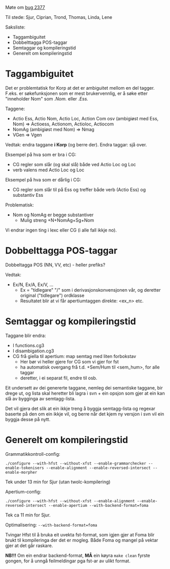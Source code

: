 Møte om [bug 2377](http://giellatekno.uit.no/bugzilla/show_bug.cgi?id=2377)

Til stede: Sjur, Ciprian, Trond, Thomas, Linda, Lene

Saksliste:
* Taggambiguitet
* Dobbelttagga POS-taggar
* Semtaggar og kompileringstid
* Generelt om kompileringstid

# Taggambiguitet

Det er problemtatisk for Korp at det er ambiguitet mellom en del tagger. F.eks. er søkefunksjonen som er mest brukervennlig, er å søke etter "inneholder Nom" som  .*Nom.* eller .*Ess.*

Taggene:
* Actio Ess, Actio Nom, Actio Loc, Action Com osv  (ambigiøst med Ess, Nom) => Actioess, Actionom, Actioloc, Actiocom
* NomAg (ambigiøst med Nom) =>  Nmag
* VGen => Vgen

Vedtak: endra taggane **i Korp** (og berre der). Endra taggar: sjå over.

Eksempel på hva som er bra i CG:
* CG regler som slår (og skal slå) både ved Actio Loc og Loc
* verb valens med Actio Loc og Loc

Eksempel på hva som er dårlig i CG:
* CG regler som slår til på Ess og treffer både verb (Actio Ess) og substantiv Ess

Problematisk:
* Nom og NomAg er begge substantiver
    - Mulig streng +N+NomAg+Sg+Nom

Vi endrar ingen ting i lexc eller CG (i alle fall ikkje no).

# Dobbelttagga POS-taggar

Dobbeltagga POS (NN, VV, etc) - heller prefiks?

Vedtak:
* Ex/N, Ex/A, Ex/V, ...
    - Ex = "tidlegare" "/" som i derivasjonskonvensjonen vår, og deretter original 
   ("tidlegare") ordklasse
    - Resultatet blir at vi får apertiumtaggen direkte: <ex_n> etc.

# Semtaggar og kompileringstid

Taggane blir endra:

* I functions.cg3
* I disambigation.cg3
* CG frå giella til apertium: map semtag med liten forbokstav
    - Her bør vi heller gjere for CG som vi gjer for fst
    - ha automatisk overgang frå t.d. +Sem/Hum til <sem_hum>, for alle taggar
    - deretter, i ei separat fil, endre <a> til <adj> osb.

Eit undersett av dei genererte taggane, nemleg dei semantiske taggane, 
bir drege ut, og lista skal heretter bli lagra i svn + ein opsjon som gjer at ein kan slå av bygginga av semtagg-lista.

Det vil gjera det slik at ein ikkje treng å byggja semtagg-lista og regexar baserte på den om ein ikkje vil, og berre når det kjem ny versjon i svn vil ein byggja desse på nytt.

# Generelt om kompileringstid

Grammatikkontroll-config:
```
./configure --with-hfst --without-xfst --enable-grammarchecker --enable-tokenisers --enable-alignment --enable-reversed-intersect --enable-morpher
```

Tek under 13 min for Sjur (utan twolc-kompilering)

Apertium-config:
```
./configure --with-hfst --without-xfst --enable-alignment --enable-reversed-intersect --enable-apertium --with-backend-format=foma
```

Tek ca 11 min for Sjur.

Optimalisering:
```--with-backend-format=foma```

Tvingar Hfst til å bruka eit uvekta fst-format, som igjen gjer at Foma blir brukt til kompileringa der det er mogleg. Både Foma og mangel på vektar gjer at det går raskare.

**NB!!!** Om ein endrar backend-format, **MÅ** ein køyra `make clean` fyrste
gongen, for å unngå feilmeldingar pga fst-ar av ulikt format.
